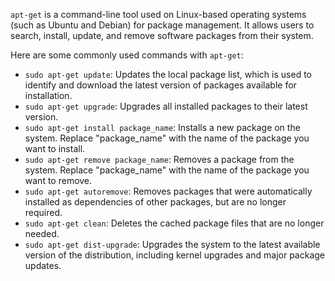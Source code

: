 `apt-get` is a command-line tool used on Linux-based operating systems (such as Ubuntu and Debian) for package management. It allows users to search, install, update, and remove software packages from their system.

Here are some commonly used commands with `apt-get`:

-   `sudo apt-get update`: Updates the local package list, which is used to identify and download the latest version of packages available for installation.
-   `sudo apt-get upgrade`: Upgrades all installed packages to their latest version.
-   `sudo apt-get install package_name`: Installs a new package on the system. Replace "package_name" with the name of the package you want to install.
-   `sudo apt-get remove package_name`: Removes a package from the system. Replace "package_name" with the name of the package you want to remove.
-   `sudo apt-get autoremove`: Removes packages that were automatically installed as dependencies of other packages, but are no longer required.
-   `sudo apt-get clean`: Deletes the cached package files that are no longer needed.
-   `sudo apt-get dist-upgrade`: Upgrades the system to the latest available version of the distribution, including kernel upgrades and major package updates.